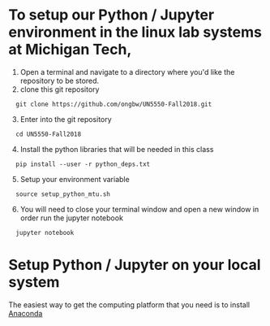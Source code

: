 # To setup our Python / Jupyter environment in the linux lab systems at Michigan Tech,
1. Open a terminal and navigate to a directory where you'd like the repository to be stored.
2. clone this git repository
```shell
  git clone https://github.com/ongbw/UN5550-Fall2018.git
```
3. Enter into the git repository
```shell
  cd UN5550-Fall2018
```
4. Install the python libraries that will be needed in this class
```shell
  pip install --user -r python_deps.txt
```
5. Setup your environment variable
```shell
  source setup_python_mtu.sh
```
6. You will need to close your terminal window and open a new window in order run
the jupyter notebook
```shell
  jupyter notebook
```

# Setup Python / Jupyter on your local system
The easiest way to get the computing platform that you need is to install
[Anaconda](https://www.anaconda.com/download/)

